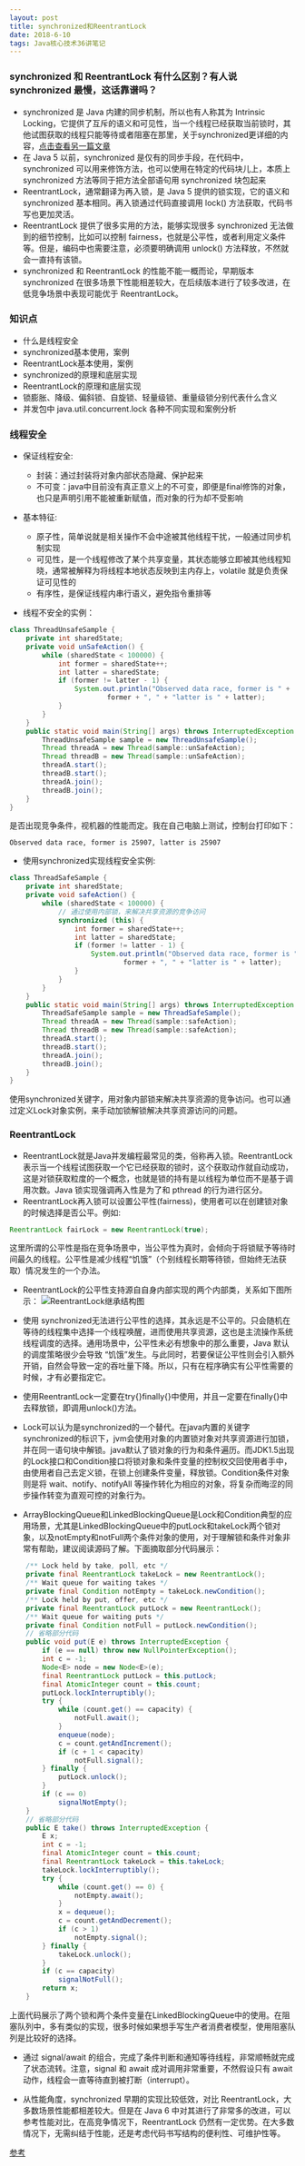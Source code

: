 ```yaml
---
layout: post
title: synchronized和ReentrantLock
date: 2018-6-10
tags: Java核心技术36讲笔记
---
```


### synchronized 和 ReentrantLock 有什么区别？有人说 synchronized 最慢，这话靠谱吗？
- synchronized 是 Java 内建的同步机制，所以也有人称其为 Intrinsic Locking，它提供了互斥的语义和可见性，当一个线程已经获取当前锁时，其他试图获取的线程只能等待或者阻塞在那里，关于synchronized更详细的内容，[点击查看另一篇文章](https://www.heshengbang.tech/2018/05/Java的synchronized关键字/)
- 在 Java 5 以前，synchronized 是仅有的同步手段，在代码中， synchronized 可以用来修饰方法，也可以使用在特定的代码块儿上，本质上 synchronized 方法等同于把方法全部语句用 synchronized 块包起来
- ReentrantLock，通常翻译为再入锁，是 Java 5 提供的锁实现，它的语义和 synchronized 基本相同。再入锁通过代码直接调用 lock() 方法获取，代码书写也更加灵活。
- ReentrantLock 提供了很多实用的方法，能够实现很多 synchronized 无法做到的细节控制，比如可以控制 fairness，也就是公平性，或者利用定义条件等。但是，编码中也需要注意，必须要明确调用 unlock() 方法释放，不然就会一直持有该锁。
- synchronized 和 ReentrantLock 的性能不能一概而论，早期版本 synchronized 在很多场景下性能相差较大，在后续版本进行了较多改进，在低竞争场景中表现可能优于 ReentrantLock。

### 知识点
- 什么是线程安全
- synchronized基本使用，案例
- ReentrantLock基本使用，案例
- synchronized的原理和底层实现
- ReentrantLock的原理和底层实现
- 锁膨胀、降级、偏斜锁、自旋锁、轻量级锁、重量级锁分别代表什么含义
- 并发包中 java.util.concurrent.lock 各种不同实现和案例分析

### 线程安全
- 保证线程安全:
	- 封装：通过封装将对象内部状态隐藏、保护起来
	- 不可变：java中目前没有真正意义上的不可变，即便是final修饰的对象，也只是声明引用不能被重新赋值，而对象的行为却不受影响

- 基本特征:
	- 原子性，简单说就是相关操作不会中途被其他线程干扰，一般通过同步机制实现
	- 可见性，是一个线程修改了某个共享变量，其状态能够立即被其他线程知晓，通常被解释为将线程本地状态反映到主内存上，volatile 就是负责保证可见性的
	- 有序性，是保证线程内串行语义，避免指令重排等

- 线程不安全的实例：
```java
class ThreadUnsafeSample {
    private int sharedState;
    private void unSafeAction() {
        while (sharedState < 100000) {
            int former = sharedState++;
            int latter = sharedState;
            if (former != latter - 1) {
                System.out.println("Observed data race, former is " +
                        former + ", " + "latter is " + latter);
            }
        }
    }
    public static void main(String[] args) throws InterruptedException {
        ThreadUnsafeSample sample = new ThreadUnsafeSample();
        Thread threadA = new Thread(sample::unSafeAction);
        Thread threadB = new Thread(sample::unSafeAction);
        threadA.start();
        threadB.start();
        threadA.join();
        threadB.join();
    }
}
```
是否出现竞争条件，视机器的性能而定。我在自己电脑上测试，控制台打印如下：
```
Observed data race, former is 25907, latter is 25907
```

- 使用synchronized实现线程安全实例:
```java
class ThreadSafeSample {
    private int sharedState;
    private void safeAction() {
        while (sharedState < 100000) {
            // 通过使用内部锁，来解决共享资源的竞争访问
            synchronized (this) {
                int former = sharedState++;
                int latter = sharedState;
                if (former != latter - 1) {
                    System.out.println("Observed data race, former is " +
                            former + ", " + "latter is " + latter);
                }
            }
        }
    }
    public static void main(String[] args) throws InterruptedException {
        ThreadSafeSample sample = new ThreadSafeSample();
        Thread threadA = new Thread(sample::safeAction);
        Thread threadB = new Thread(sample::safeAction);
        threadA.start();
        threadB.start();
        threadA.join();
        threadB.join();
    }
}
```
使用synchronized关键字，用对象内部锁来解决共享资源的竞争访问。也可以通过定义Lock对象实例，来手动加锁解锁解决共享资源访问的问题。

### ReentrantLock
- ReentrantLock就是Java并发编程最常见的类，俗称再入锁。ReentrantLock表示当一个线程试图获取一个它已经获取的锁时，这个获取动作就自动成功，这是对锁获取粒度的一个概念，也就是锁的持有是以线程为单位而不是基于调用次数。Java 锁实现强调再入性是为了和 pthread 的行为进行区分。
- ReentrantLock再入锁可以设置公平性(fairness)，使用者可以在创建锁对象的时候选择是否公平。例如:
```java
ReentrantLock fairLock = new ReentrantLock(true);
```
这里所谓的公平性是指在竞争场景中，当公平性为真时，会倾向于将锁赋予等待时间最久的线程。公平性是减少线程“饥饿”（个别线程长期等待锁，但始终无法获取）情况发生的一个办法。

- ReentrantLock的公平性支持源自自身内部实现的两个内部类，关系如下图所示：
![ReentrantLock继承结构图](https://github.com/heshengbang/heshengbang.github.io/raw/master/images/javabasic/ReentrantLock继承体系图.jpg)

- 使用 synchronized无法进行公平性的选择，其永远是不公平的。只会随机在等待的线程集中选择一个线程唤醒，进而使用共享资源，这也是主流操作系统线程调度的选择。通用场景中，公平性未必有想象中的那么重要，Java 默认的调度策略很少会导致 “饥饿”发生。与此同时，若要保证公平性则会引入额外开销，自然会导致一定的吞吐量下降。所以，只有在程序确实有公平性需要的时候，才有必要指定它。

- 使用ReentrantLock一定要在try{}finally{}中使用，并且一定要在finally{}中去释放锁，即调用unlock()方法。

- Lock可以认为是synchronized的一个替代。在java内置的关键字synchronized的标识下，jvm会使用对象的内置锁对象对共享资源进行加锁，并在同一语句块中解锁。java默认了锁对象的行为和条件遍历。而JDK1.5出现的Lock接口和Condition接口将锁对象和条件变量的控制权交回使用者手中，由使用者自己去定义锁，在锁上创建条件变量，释放锁。Condition条件对象则是将 wait、notify、notifyAll 等操作转化为相应的对象，将复杂而晦涩的同步操作转变为直观可控的对象行为。

- ArrayBlockingQueue和LinkedBlockingQueue是Lock和Condition典型的应用场景，尤其是LinkedBlockingQueue中的putLock和takeLock两个锁对象，以及notEmpty和notFull两个条件对象的使用，对于理解锁和条件对象非常有帮助，建议阅读源码了解。下面摘取部分代码展示：
```java
	/** Lock held by take, poll, etc */
    private final ReentrantLock takeLock = new ReentrantLock();
    /** Wait queue for waiting takes */
    private final Condition notEmpty = takeLock.newCondition();
    /** Lock held by put, offer, etc */
    private final ReentrantLock putLock = new ReentrantLock();
    /** Wait queue for waiting puts */
    private final Condition notFull = putLock.newCondition();
    // 省略部分代码
    public void put(E e) throws InterruptedException {
        if (e == null) throw new NullPointerException();
        int c = -1;
        Node<E> node = new Node<E>(e);
        final ReentrantLock putLock = this.putLock;
        final AtomicInteger count = this.count;
        putLock.lockInterruptibly();
        try {
            while (count.get() == capacity) {
                notFull.await();
            }
            enqueue(node);
            c = count.getAndIncrement();
            if (c + 1 < capacity)
                notFull.signal();
        } finally {
            putLock.unlock();
        }
        if (c == 0)
            signalNotEmpty();
    }
	// 省略部分代码
    public E take() throws InterruptedException {
        E x;
        int c = -1;
        final AtomicInteger count = this.count;
        final ReentrantLock takeLock = this.takeLock;
        takeLock.lockInterruptibly();
        try {
            while (count.get() == 0) {
                notEmpty.await();
            }
            x = dequeue();
            c = count.getAndDecrement();
            if (c > 1)
                notEmpty.signal();
        } finally {
            takeLock.unlock();
        }
        if (c == capacity)
            signalNotFull();
        return x;
    }
```
  上面代码展示了两个锁和两个条件变量在LinkedBlockingQueue中的使用。在阻塞队列中，多有类似的实现，很多时候如果想手写生产者消费者模型，使用阻塞队列是比较好的选择。

- 通过 signal/await 的组合，完成了条件判断和通知等待线程，非常顺畅就完成了状态流转。注意，signal 和 await 成对调用非常重要，不然假设只有 await 动作，线程会一直等待直到被打断（interrupt）。

- 从性能角度，synchronized 早期的实现比较低效，对比 ReentrantLock，大多数场景性能都相差较大。但是在 Java 6 中对其进行了非常多的改进，可以参考性能对比，在高竞争情况下，ReentrantLock 仍然有一定优势。在大多数情况下，无需纠结于性能，还是考虑代码书写结构的便利性、可维护性等。


[参考](https://time.geekbang.org/column/article/8799)